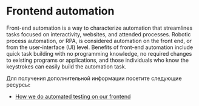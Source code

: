 # Frontend automation

Front-end automation is a way to characterize automation that streamlines tasks focused on interactivity, websites, and attended processes. Robotic process automation, or RPA, is considered automation on the front end, or from the user-interface (UI) level. Benefits of front-end automation include quick task building with no programming knowledge, no required changes to existing programs or applications, and those individuals who know the keystrokes can easily build the automation task.

Для получения дополнительной информации посетите следующие ресурсы:

- [How we do automated testing on our frontend](https://dev.to/davidz/how-we-do-automated-testing-on-our-frontend-b10)
